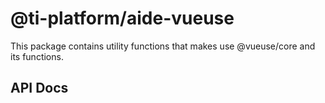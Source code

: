 # @ti-platform/aide-vueuse

This package contains utility functions that makes use @vueuse/core and its functions.

## API Docs
<!-- Insert API Docs -->
